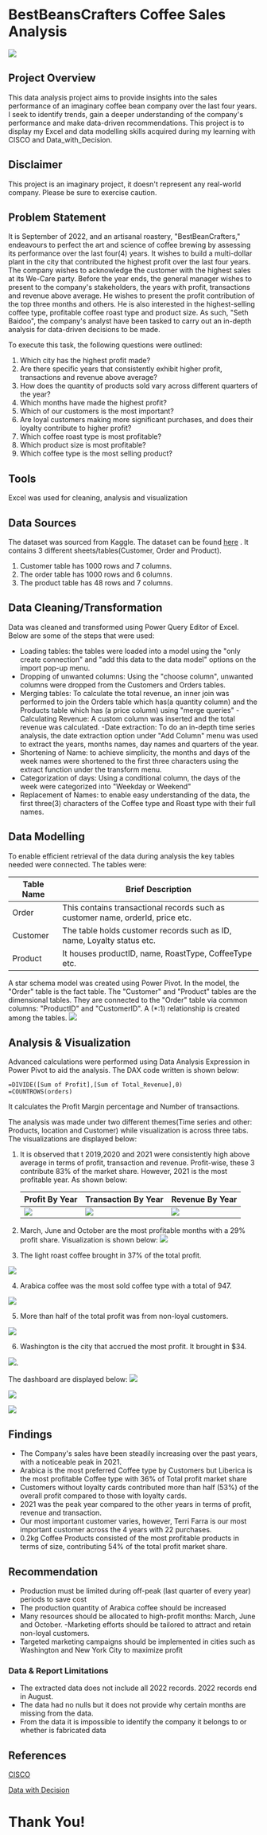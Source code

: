 # BestBeansCrafters Coffee Sales Analysis
![](cof.jpeg)

## Project Overview 

This data analysis project aims to provide insights into the sales performance of an imaginary
coffee bean company over the last four years. I seek to identify trends, gain a deeper understanding
of the company's performance and make data-driven recommendations. This project is to display my Excel 
and data modelling skills acquired during my learning with CISCO and Data_with_Decision.

## Disclaimer

This project is an imaginary project, it doesn't represent any real-world company. Please be sure to exercise caution.

## Problem Statement

It is September of 2022, and an artisanal roastery, "BestBeanCrafters," endeavours to perfect the art and science
of coffee brewing by assessing its performance over the last four(4) years. It wishes to build a multi-dollar plant
in the city that contributed the highest profit over the last four years. The company wishes to acknowledge the customer
with the highest sales at its We-Care party. Before the year ends, the general manager wishes to present to the 
company's stakeholders, the years with profit, transactions and revenue above average. He wishes to present the profit
contribution of the top three months and others. He is also interested in the highest-selling coffee type,
profitable coffee roast type and product size. As such, "Seth Baidoo", the company's analyst have 
been tasked to carry out an in-depth analysis for data-driven decisions to be made.
	
To execute this task, the following questions were outlined:
1. Which city has the highest profit made?
2. Are there specific years that consistently exhibit higher profit, transactions and revenue above average?
3. How does the quantity of products sold vary across different quarters of the year?
4. Which months have made the highest profit?
5. Which of our customers is the most important?
6. Are loyal customers making more significant purchases, and does their loyalty contribute to higher profit?
7. Which coffee roast type is most profitable?
8. Which product size is most profitable?
9. Which coffee type is the most selling product?

## Tools
Excel was used for cleaning, analysis and visualization

## Data Sources
The dataset was sourced from Kaggle. The dataset can be found [here](https://www.kaggle.com/datasets/saadharoon27/coffee-bean-sales-raw-dataset/data)
. It contains 3 different sheets/tables(Customer, Order and Product).
1. Customer table has 1000 rows and 7 columns.
2. The order table has 1000 rows and 6 columns.
3. The product table has 48 rows and 7 columns.

## Data Cleaning/Transformation

Data was cleaned and transformed using Power Query Editor of Excel. 
Below are some of the steps that were used:
- Loading tables: the tables were loaded into a model using the "only create connection" and
  "add this data to the data model" options on the import pop-up menu.
- Dropping of unwanted columns: Using the "choose column", unwanted columns were dropped
  from the Customers and Orders tables.
- Merging tables: To calculate the total revenue, an inner join was performed to join the
  Orders table which has(a quantity column) and the Products table which has (a price column) using
  "merge queries"
-Calculating Revenue: A custom column was inserted and the total revenue was calculated.
-Date extraction: To do an in-depth time series analysis, the date extraction option under "Add Column"
 menu was used to extract the years, months names, day names and quarters of the year.
- Shortening of Name: to achieve simplicity, the months and days of the week names were shortened to the
  first three characters using the extract function under the transform menu.
- Categorization of days: Using a conditional column, the days of the week were categorized into
"Weekday or Weekend"
- Replacement of Names: to enable easy understanding of the data, the first three(3) characters of the Coffee
 type and Roast type with their full names.

## Data Modelling

To enable efficient retrieval of the data during analysis the key tables needed were connected. The tables were:

| Table Name|Brief Description |
|---------------|----------------- |
|Order          |This contains transactional records such as customer name, orderId, price etc.|
| Customer      |The table holds customer records such as ID, name, Loyalty status etc.|
|Product        | It houses productID, name, RoastType, CoffeeType etc.|
	       




A star schema model was created 
using Power Pivot. In the model, the "Order" table is the fact table. The "Customer" and "Product" tables
are the dimensional tables. They are connected to the "Order" table via common columns: "ProductID" and 
"CustomerID". A (*:1) relationship is created among the tables.
![](data_model.png)
## Analysis & Visualization

 Advanced calculations were performed using Data Analysis Expression in Power Pivot to aid the analysis. The DAX code written is shown below: 
``` DAX
=DIVIDE([Sum of Profit],[Sum of Total_Revenue],0)
=COUNTROWS(orders)
```
It calculates the Profit Margin percentage and Number of transactions.

The analysis was made under two different themes(Time series and other: Products, location and Customer) while visualization is across three tabs.
The visualizations are displayed below:



1. It is observed that t 2019,2020 and 2021 were consistently high above average in terms of profit, transaction and revenue. Profit-wise, these 3 contribute 83% of the market share. However, 2021 is the most profitable year. As shown below:

   | Profit By Year|Transaction By Year| Revenue By Year|
   ----------------|-------------------|----------------|
   |![](Prof.png)   |![](trans.png)      |![](rev.png)  |

2. March, June and October are the most profitable months with a 29% profit share. Visualization is shown below:
![](profmonths.png)

3. The light roast coffee brought in 37% of the total profit.
   
![](Profitable_roastType.png)

4. Arabica coffee was the most sold coffee type with a total of 947.
   
![](Sold.png)
   
5. More than half of the total profit was from non-loyal customers.
   
![](loayl.png)
   
6. Washington is the city that accrued the most profit. It brought in $34.
    
![](cities.png).

The dashboard are displayed below:
![](time_series_dashboard.png)

![](Product_customer_Dashboard.png)

![](recomdash.png)

## Findings
- The Company's sales have been steadily increasing over the past years, with a noticeable peak in 2021.
- Arabica is the most preferred Coffee type by Customers but Liberica is the most profitable Coffee type with 36%  of
Total profit market share
- Customers without loyalty cards contributed more than half (53%) of the overall profit compared to those with loyalty cards.
- 2021 was the peak year compared to the other years in terms of profit, revenue and transaction.
- Our most important customer varies, however, Terri Farra is our most important customer across the 4 years with 22 purchases.
- 0.2kg Coffee Products consisted of the most profitable products in terms of size, contributing 54% of the total profit market share.
  
## Recommendation
- Production must be limited during off-peak (last quarter of every year) periods to save cost
- The production quantity of Arabica coffee should be increased
- Many resources should be allocated to high-profit months: March, June and October.
-Marketing efforts should be tailored to attract  and retain non-loyal customers. 
- Targeted marketing campaigns should be  implemented in cities such as Washington and New York City to maximize profit

### Data & Report Limitations
- The extracted data does not include all 2022 records. 2022 records end in August.
- The data had no nulls but it does not provide why certain months are missing from the data.
- From the data it is impossible to identify the company it belongs to or whether is fabricated data

## References
[CISCO](skillsforAll.com)

[Data with Decision](https://www.youtube.com/c/datawithdecision)

# Thank You!
